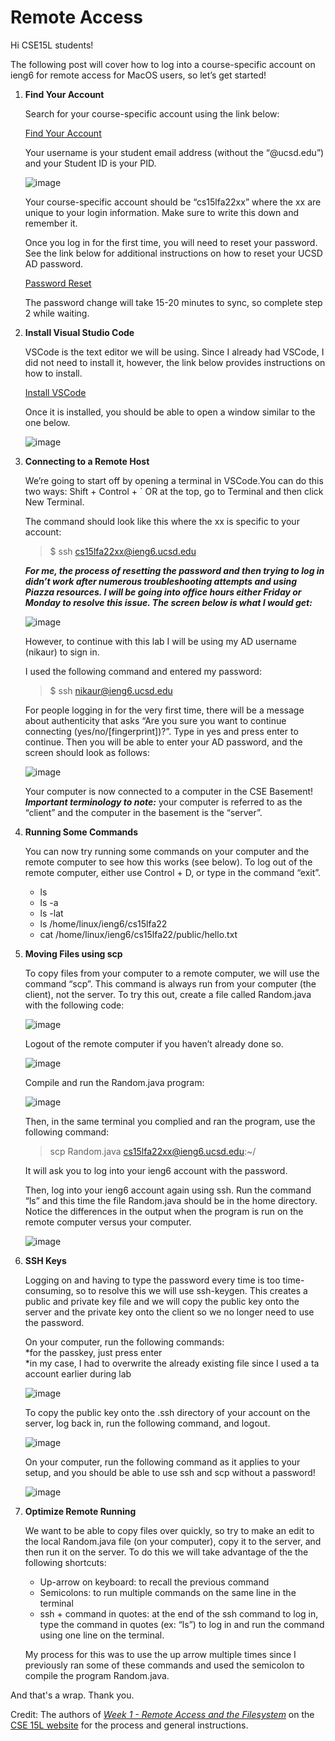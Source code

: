 # Remote Access 
Hi CSE15L students!

The following post will cover how to log into a course-specific account on ieng6 for remote access for MacOS users, so let’s get started! 

1. **Find Your Account**

    Search for your course-specific account using the link below: 

    [Find Your Account](https://sdacs.ucsd.edu/~icc/index.php)

    Your username is your student email address (without the “@ucsd.edu”) and your Student ID is your PID. 

    ![image](step1.png)

    Your course-specific account should be “cs15lfa22xx” where the xx are unique to your login information. Make sure to write this down and remember it. 

    Once you log in for the first time, you will need to reset your password. See the link below for additional instructions on how to reset your UCSD AD password. 

    [Password Reset](https://docs.google.com/document/d/1hs7CyQeh-MdUfM9uv99i8tqfneos6Y8bDU0uhn1wqho/edit)

    The password change will take 15-20 minutes to sync, so complete step 2 while waiting.

2. **Install Visual Studio Code**
    
    VSCode is the text editor we will be using. Since I already had VSCode, I did not need to install it, however, the link below provides instructions on how to install. 
    
    [Install VSCode](https://code.visualstudio.com/)

    Once it is installed, you should be able to open a window similar to the one below. 

    ![image](step2.png)

3. **Connecting to a Remote Host**
	
    We’re going to start off by opening a terminal in VSCode.You can do this two ways: Shift + Control + ` OR at the top, go to Terminal and then click New Terminal. 

    The command should look like this where the xx is specific to your account:
    > $ ssh cs15lfa22xx@ieng6.ucsd.edu

    ***For me, the process of resetting the password and then trying to log in didn’t work after numerous troubleshooting attempts and using Piazza resources. I will be going into office hours either Friday or Monday to resolve this issue. The screen below is what I would get:***
    
    ![image](step3error.png)

    However, to continue with this lab I will be using my AD username (nikaur) to sign in. 

    I used the following command and entered my password: 
    > $ ssh nikaur@ieng6.ucsd.edu 

    For people logging in for the very first time, there will be a message about authenticity that asks “Are you sure you want to continue connecting (yes/no/[fingerprint])?”. Type in yes and press enter to continue. Then you will be able to enter your AD password, and the screen should look as follows: 

    ![image](step3.png)

    Your computer is now connected to a computer in the CSE Basement! 
    ***Important terminology to note:*** your computer is referred to as the “client” and the computer in the basement is the “server”. 

4. **Running Some Commands**
    
    You can now try running some commands on your computer and the remote computer to see how this works (see below). To log out of the remote computer, either use Control + D, or type in the command “exit”. 
    * ls
    * ls -a
    * ls -lat
    * ls /home/linux/ieng6/cs15lfa22 
    * cat /home/linux/ieng6/cs15lfa22/public/hello.txt

5. **Moving Files using scp**

    To copy files from your computer to a remote computer, we will use the command “scp”. This command is always run from your computer (the client), not the server. To try this out, create a file called Random.java with the following code: 

    ![image](step5.png)

    Logout of the remote computer if you haven’t already done so. 

    ![image](step5.2.png)

    Compile and run the Random.java program: 

    ![image](step5.3.png)

    Then, in the same terminal you complied and ran the program, use the following command: 
    
    >scp Random.java cs15lfa22xx@ieng6.ucsd.edu:~/

    It will ask you to log into your ieng6 account with the password. 

    Then, log into your ieng6 account again using ssh. Run the command “ls” and this time the file Random.java should be in the home directory. 
    Notice the differences in the output when the program is run on the remote computer versus your computer. 

    ![image](step5.4.png)

6. **SSH Keys** 
    
    Logging on and having to type the password every time is too time-consuming, so to resolve this we will use ssh-keygen. This creates a public and private key file and we will copy the public key onto the server and the private key onto the client so we no longer need to use the password. 

    On your computer, run the following commands:\
        *for the passkey, just press enter\
        *in my case, I had to overwrite the already existing file since I used a ta account earlier during lab 
    
    ![image](step6.1.png)

    To copy the public key onto the .ssh directory of your account on the server, log back in, run the following command, and logout. 

    ![image](step6.2.png)

    On your computer, run the following command as it applies to your setup, and you should be able to use ssh and scp without a password! 

    ![image](step6.3.png)

7. **Optimize Remote Running** 
    
    We want to be able to copy files over quickly, so try to make an edit to the local Random.java file (on your computer), copy it to the server, and then run it on the server.
    To do this we will take advantage of the the following shortcuts: 
    * Up-arrow on keyboard: to recall the previous command 
    * Semicolons: to run multiple commands on the same line in the terminal 
    * ssh + command in quotes: at the end of the ssh command to log in, type the command in quotes (ex: “ls”) to log in and run the command using one line on the terminal. 

    My process for this was to use the up arrow multiple times since I previously ran some of these commands and used the semicolon to compile the program Random.java. 

And that's a wrap. Thank you.

Credit: The authors of [*Week 1 - Remote Access and the Filesystem*](https://ucsd-cse15l-f22.github.io/week/week1/#week1-lab-report) on the [CSE 15L website](https://ucsd-cse15l-f22.github.io) for the process and general instructions. 